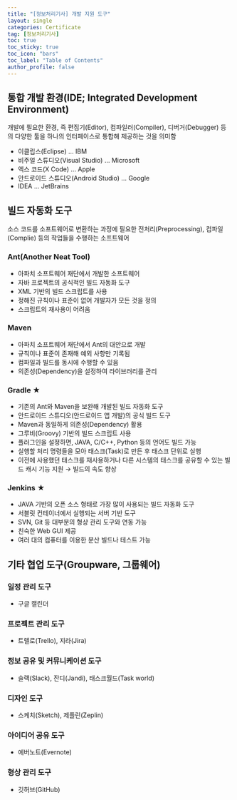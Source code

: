 ```yaml
---
title: "[정보처리기사] 개발 지원 도구"
layout: single
categories: Certificate
tag: [정보처리기사]
toc: true
toc_sticky: true
toc_icon: "bars"
toc_label: "Table of Contents"
author_profile: false
---
```


## 통합 개발 환경(IDE; Integrated Development Environment)
개발에 필요한 환경, 즉 편집기(Editor), 컴파일러(Compiler), 디버거(Debugger) 등의 다양한 툴을 하나의 인터페이스로 통합해 제공하는 것을 의미함
- 이클립스(Eclipse) … IBM
- 비주얼 스튜디오(Visual Studio) … Microsoft
- 엑스 코드(X Code) … Apple
- 안드로이드 스튜디오(Android Studio) … Google
- IDEA … JetBrains

## 빌드 자동화 도구
소스 코드를 소프트웨어로 변환하는 과정에 필요한 전처리(Preprocessing), 컴파일(Complie) 등의 작업들을 수행하는 소프트웨어

### Ant(Another Neat Tool)
- 아파치 소프트웨어 재단에서 개발한 소프트웨어
- 자바 프로젝트의 공식적인 빌드 자동화 도구
- XML 기반의 빌드 스크립트를 사용
- 정해진 규칙이나 표준이 없어 개발자가 모든 것을 정의
- 스크립트의 재사용이 어려움

### Maven
- 아파치 소프트웨어 재단에서 Ant의 대안으로 개발
- 규칙이나 표준이 존재해 예외 사항만 기록됨
- 컴파일과 빌드를 동시에 수행할 수 있음
- 의존성(Dependency)을 설정하여 라이브러리를 관리

### Gradle ★
- 기존의 Ant와 Maven을 보완해 개발된 빌드 자동화 도구
- 안드로이드 스튜디오(안드로이드 앱 개발)의 공식 빌드 도구
- Maven과 동일하게 의존성(Dependency) 활용
- 그루비(Groovy) 기반의 빌드 스크립트 사용
- 플러그인을 설정하면, JAVA, C/C++, Python 등의 언어도 빌드 가능
- 실행할 처리 명령들을 모아 태스크(Task)로 만든 후 태스크 단위로 실행
- 이전에 사용했던 태스크를 재사용하거나 다른 시스템의 태스크를 공유할 수 있는 빌드 캐시 기능 지원 → 빌드의 속도 향상

### Jenkins ★
- JAVA 기반의 오픈 소스 형태로 가장 많이 사용되는 빌드 자동화 도구
- 서블릿 컨테이너에서 실행되는 서버 기반 도구
- SVN, Git 등 대부분의 형상 관리 도구와 연동 가능
- 친숙한 Web GUI 제공
- 여러 대의 컴퓨터를 이용한 분산 빌드나 테스트 가능

## 기타 협업 도구(Groupware, 그룹웨어)
### 일정 관리 도구
- 구글 캘린더

### 프로젝트 관리 도구
- 트렐로(Trello), 지라(Jira)

### 정보 공유 및 커뮤니케이션 도구
- 슬랙(Slack), 잔디(Jandi), 태스크월드(Task world)

### 디자인 도구
- 스케치(Sketch), 제플린(Zeplin)

### 아이디어 공유 도구
- 에버노트(Evernote)

### 형상 관리 도구
- 깃허브(GitHub)